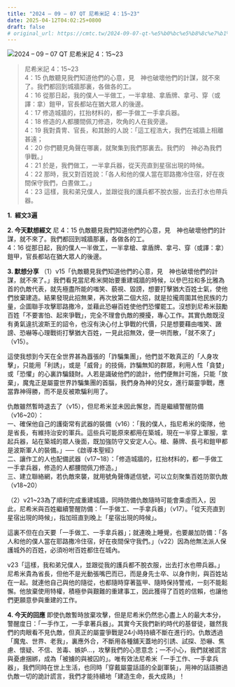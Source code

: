 ```yaml
---
title: "2024 – 09 – 07 QT 尼希米記 4：15~23"
date: 2025-04-12T04:02:25+0800
draft: false
# original_url: https://cmtc.tw/2024-09-07-qt-%e5%b0%bc%e5%b8%8c%e7%b1%b3%e8%a8%98-4%ef%bc%9a1523
---
```


![2024 – 09 – 07 QT 尼希米記 4：15\~23](/images/qt.jpg  "2024 – 09 – 07 QT 尼希米記 4：15\~23")

> 尼希米記 4：15\~23  
> 4：15 仇敵聽見我們知道他們的心意，見　神也破壞他們的計謀，就不來了。我們都回到城牆那裏，各做各的工。  
> 4：16 從那日起，我的僕人一半做工，一半拿槍、拿盾牌、拿弓、穿（或譯：拿）鎧甲，官長都站在猶大眾人的後邊。  
> 4：17 修造城牆的，扛抬材料的，都一手做工一手拿兵器。  
> 4：18 修造的人都腰間佩刀修造，吹角的人在我旁邊。  
> 4：19 我對貴冑、官長，和其餘的人說：「這工程浩大，我們在城牆上相離甚遠；  
> 4：20 你們聽見角聲在哪裏，就聚集到我們那裏去。我們的　神必為我們爭戰。」  
> 4：21 於是，我們做工，一半拿兵器，從天亮直到星宿出現的時候。  
> 4：22 那時，我又對百姓說：「各人和他的僕人當在耶路撒冷住宿，好在夜間保守我們，白晝做工。」  
> 4：23 這樣，我和弟兄僕人，並跟從我的護兵都不脫衣服，出去打水也帶兵器。

**1.  經文3遍**

**2. 今天默想經文**
尼 4：15 仇敵聽見我們知道他們的心意，見　神也破壞他們的計謀，就不來了。我們都回到城牆那裏，各做各的工。  
4：16 從那日起，我的僕人一半做工，一半拿槍、拿盾牌、拿弓、穿（或譯：拿）鎧甲，官長都站在猶大眾人的後邊。

**3. 默想分享**
（1）v15「仇敵聽見我們知道他們的心意，見　神也破壞他們的計謀，就不來了。」我們看見當尼希米開始要重建城牆的時候，以參巴拉和多比雅為首的仇敵代表，就先極盡所能的嗤笑、藐視、毀謗，想要打擊猶大百姓士氣，使他們放棄建造。結果發現此招無果，再次放第二個大招，就是拉攏周圍其他民族的力量，企圖聯手攻擊耶路撒冷，並藉此恐嚇百姓使他們恐懼罷工。沒想到尼希米鼓勵百姓「不要害怕、起來爭戰」，完全不理會仇敵的攪擾，專心工作。其實仇敵既沒有勇氣違抗波斯王的詔令，也沒有決心付上爭戰的代價，只是想要藉由嗤笑、譭謗、恐嚇等心理戰術打擊猶大百姓，一見此招無效，便一哄而散，「就不來了」（v15）。

這使我想到今天在全世界甚為囂張的「詐騙集團」，他們並不敢真正的「人身攻擊」，只能用「利誘」，或是「威脅」的技倆，詐騙無知的群眾，利用人性「貪婪」或「恐懼」的心裏詐騙錢財。人若是識破他們的詭計，他們便無計可施，只能「放棄」，魔鬼正是屬靈世界詐騙集團的首腦，我們身為神的兒女，進行屬靈爭戰，應當靠神得勝，而不是反被欺騙利用了。

仇敵雖然暫時退去了（v15），但尼希米並未因此懈怠，而是繼續警醒防備（v16\~20）：  
一、確保他自己的護衛常有武器的裝備（v16）：「我的僕人，指尼希米的衛隊，他是省長，有維持治安的軍兵。這些兵可能原來都用在築城，現在一半穿上軍服，拿起兵器，站在築城的眾人後面，既加強防守又安定人心。槍、藤牌、長弓和鎧甲都是波斯軍人的裝備。」──《啟導本聖經》  
二、讓作工的人也配備武器（v17\~18）：「修造城牆的，扛抬材料的，都一手做工一手拿兵器，修造的人都腰間佩刀修造。」  
三、建立聯絡網，若仇敵來襲，就用號角聲傳遞信號，可以立刻聚集百姓防禦仇敵（v18\~20）

（2）v21\~23為了順利完成重建城牆，同時防備仇敵隨時可能會乘虛而入，因此，尼希米與百姓繼續警醒防備：「一手做工、一手拿兵器」（v17）。「從天亮直到星宿出現的時候」，指加班直到晚上「星宿出現的時候」。

這裏不但在白天要「一手做工、一手拿兵器」；就連晚上睡覺，也要嚴加防備：「各人和他的僕人當在耶路撒冷住宿，好在夜間保守我們。」（v22）因為他無法派人保護城外的百姓，必須吩咐百姓都住在城內。

v23「這樣，我和弟兄僕人，並跟從我的護兵都不脫衣服，出去打水也帶兵器。」尼希米貴為省長，但他不是光動張嘴巴而已，而是身先士卒、以身作則，與百姓站在一起。就連他自己與他的隨從，也都隨時穿著盔甲、隨時保持警戒，一刻不能鬆懈。他放棄使用特權，積極參與艱難的重建事工，因此獲得了百姓的信賴，也讓他們更願意參與重建的工作。

**4. 今天的回應**
即使仇敵暫時放棄攻擊，但是尼希米仍然忠心盡上人的最大本分，警醒度日：「一手作工，一手拿著兵器」。其實今天我們新約時代的基督徒，雖然我們的肉眼看不見仇敵，但真正的屬靈爭戰是24小時持續不斷在進行的。仇敵透過「魔鬼、世界、老我」，裏應外合，不斷用各種舖天蓋地的引誘、試探、恐嚇、焦慮、懷疑、不信、苦毒、嫉妒…，攻擊我們的心思意念；一不小心，我們就被謊言與憂慮捆綁，成為「被擄的與被囚的」。唯有效法尼希米「一手工作、一手拿兵器」，我們同時在世上生活，也同時「穿戴屬靈話語的全副軍裝」，用神的話語勝過仇敵一切的詭計謊言，我們才能持續地「建造生命，長大成熟」！
